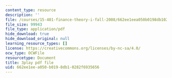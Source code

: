 ```yaml
---
content_type: resource
description: ''
file: /courses/15-401-finance-theory-i-fall-2008/662ee1eea050b0198db10282f6935656_hyc8h5T76BE.pdf
file_size: 99943
file_type: application/pdf
hide_download: true
hide_download_original: null
learning_resource_types: []
license: https://creativecommons.org/licenses/by-nc-sa/4.0/
ocw_type: OCWFile
resourcetype: Document
title: 3play pdf file
uid: 662ee1ee-a050-b019-8db1-0282f6935656
---
```

